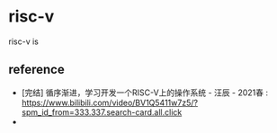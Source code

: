 # risc-v
risc-v is 

## reference
- [完结] 循序渐进，学习开发一个RISC-V上的操作系统 - 汪辰 - 2021春 : https://www.bilibili.com/video/BV1Q5411w7z5/?spm_id_from=333.337.search-card.all.click
- 